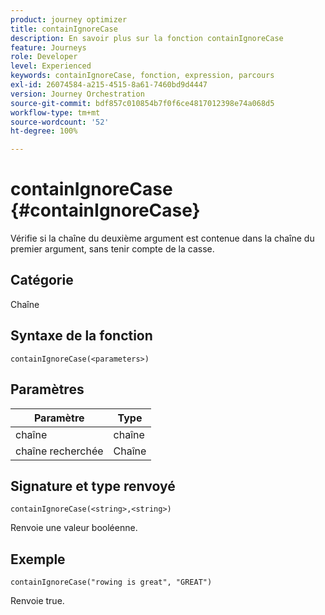 ```yaml
---
product: journey optimizer
title: containIgnoreCase
description: En savoir plus sur la fonction containIgnoreCase
feature: Journeys
role: Developer
level: Experienced
keywords: containIgnoreCase, fonction, expression, parcours
exl-id: 26074584-a215-4515-8a61-7460bd9d4447
version: Journey Orchestration
source-git-commit: bdf857c010854b7f0f6ce4817012398e74a068d5
workflow-type: tm+mt
source-wordcount: '52'
ht-degree: 100%

---
```


# containIgnoreCase {#containIgnoreCase}

Vérifie si la chaîne du deuxième argument est contenue dans la chaîne du premier argument, sans tenir compte de la casse.

## Catégorie

Chaîne

## Syntaxe de la fonction

`containIgnoreCase(<parameters>)`

## Paramètres

| Paramètre | Type |
|-----------|------------------|
| chaîne | chaîne |
| chaîne recherchée | Chaîne |

## Signature et type renvoyé

`containIgnoreCase(<string>,<string>)`

Renvoie une valeur booléenne.

## Exemple

`containIgnoreCase("rowing is great", "GREAT")`

Renvoie true.
